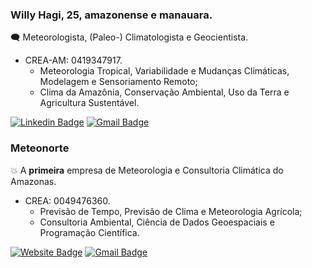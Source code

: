 ### Willy Hagi, 25, amazonense e manauara.

:left_speech_bubble: Meteorologista, (Paleo-) Climatologista e Geocientista.
* CREA-AM: 0419347917.
    * Meteorologia Tropical, Variabilidade e Mudanças Climáticas, Modelagem e Sensoriamento Remoto;
    * Clima da Amazônia, Conservação Ambiental, Uso da Terra e Agricultura Sustentável.

[![Linkedin Badge](https://img.shields.io/badge/-willyhagi-blue?style=flat-square&logo=Linkedin&logoColor=white&link=https://www.linkedin.com/in/willyhagi/)](https://www.linkedin.com/in/willyhagi/)
[![Gmail Badge](https://img.shields.io/badge/hagi.willy@gmail.com-d14836?style=flat-square&logo=Gmail&logoColor=white&link=mailto:hagi.willy@gmail.com)](mailto:hagi.willy@gmail.com)

### Meteonorte 

:boom: A **primeira** empresa de Meteorologia e Consultoria Climática do Amazonas.
* CREA: 0049476360.
    * Previsão de Tempo, Previsão de Clima e Meteorologia Agrícola;
    * Consultoria Ambiental, Ciência de Dados Geoespaciais e Programação Científica.

[![Website Badge](https://img.shields.io/badge/meteonorte-e34f26?style=flat-square&logo=HTML5&logoColor=white&link=https://meteonorte.com/)](https://meteonorte.com/)
[![Gmail Badge](https://img.shields.io/badge/meteonorte@meteonorte.com-d14836?style=flat-square&logo=Gmail&logoColor=white&link=mailto:meteonorte@meteonorte.com)](mailto:meteonorte@meteonorte.com)
